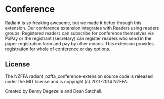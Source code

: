 # Conference

Radiant is _so_ freaking awesome, but we made it better through this extension. Our conference extension integrates with Readers using readers groups. Registered readers can subscribe for conference themselves via PxPay or the registrant (secretary) can register readers who send in the paper registration form and pay by other means. This extension provides registration for whole of conference or day options.
## License

The NZFFA radiant_nzffa_conference-extension source code is released under the MIT license and is copyright (c) 2011-2014 NZFFA.

Created by Benny Degezelle and Dean Satchell. 
